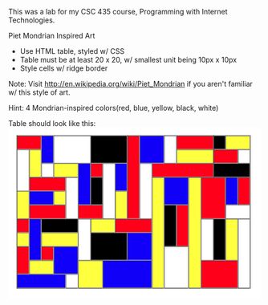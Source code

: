 This was a lab for my CSC 435 course, Programming with Internet Technologies.

Piet Mondrian Inspired Art

- Use HTML table, styled w/ CSS
- Table must be at least 20 x 20, w/ smallest unit being 10px x 10px
- Style cells w/ ridge border

Note: Visit http://en.wikipedia.org/wiki/Piet_Mondrian if you aren't familiar w/ this style of art.

Hint: 4 Mondrian-inspired colors(red, blue, yellow, black, white)

Table should look like this: <img src="/mondrian-table.png">
